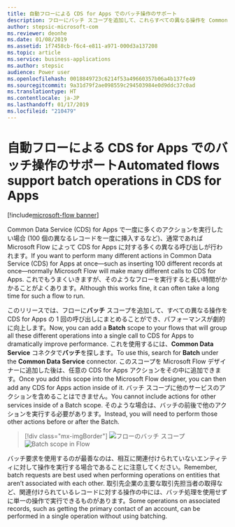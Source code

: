 ```yaml
---
title: 自動フローによる CDS for Apps でのバッチ操作のサポート
description: フローにバッチ スコープを追加して、これらすべての異なる操作を Common Data Service の 1 回の呼び出しにまとめることができます。
author: stepsic-microsoft-com
ms.reviewer: deonhe
ms.date: 01/08/2019
ms.assetid: 1f7458cb-f6c4-e811-a971-000d3a137208
ms.topic: article
ms.service: business-applications
ms.author: stepsic
audience: Power user
ms.openlocfilehash: 0018849723c6214f53a49660357b06a4b137fe49
ms.sourcegitcommit: 9a31d79f2ae098559c294503984e0d9ddc37c0ad
ms.translationtype: HT
ms.contentlocale: ja-JP
ms.lasthandoff: 01/17/2019
ms.locfileid: "210479"
---
```

# <a name="automated-flows-support-batch-operations-in-cds-for-apps"></a><span data-ttu-id="07fbd-103">自動フローによる CDS for Apps でのバッチ操作のサポート</span><span class="sxs-lookup"><span data-stu-id="07fbd-103">Automated flows support batch operations in CDS for Apps</span></span>


[!include[microsoft-flow banner](../includes/microsoft-flow.md)]

<span data-ttu-id="07fbd-104">Common Data Service (CDS) for Apps で一度に多くのアクションを実行したい場合 (100 個の異なるレコードを一度に挿入するなど)、通常であれば Microsoft Flow によって CDS for Apps に対する多くの異なる呼び出しが行われます。</span><span class="sxs-lookup"><span data-stu-id="07fbd-104">If you want to perform many different actions in Common Data Service (CDS) for Apps at once—such as inserting 100 different records at once—normally Microsoft Flow will make many different calls to CDS for Apps.</span></span> <span data-ttu-id="07fbd-105">これでもうまくいきますが、そのようなフローを実行すると長い時間がかかることがよくあります。</span><span class="sxs-lookup"><span data-stu-id="07fbd-105">Although this works fine, it can often take a long time for such a flow to run.</span></span>

<span data-ttu-id="07fbd-106">このリリースでは、フローに**バッチ** スコープを追加して、すべての異なる操作を CDS for Apps の 1 回の呼び出しにまとめることができ、パフォーマンスが劇的に向上します。</span><span class="sxs-lookup"><span data-stu-id="07fbd-106">Now, you can add a **Batch** scope to your flows that will group all these different operations into a single call to CDS for Apps to dramatically improve performance.</span></span> <span data-ttu-id="07fbd-107">これを使用するには、**Common Data Service** コネクタで**バッチ**を探します。</span><span class="sxs-lookup"><span data-stu-id="07fbd-107">To use this, search for **Batch** under the **Common Data Service** connector.</span></span> <span data-ttu-id="07fbd-108">このスコープを Microsoft Flow デザイナーに追加した後は、任意の CDS for Apps アクションをその中に追加できます。</span><span class="sxs-lookup"><span data-stu-id="07fbd-108">Once you add this scope into the Microsoft Flow designer, you can then add any CDS for Apps action inside of it.</span></span> <span data-ttu-id="07fbd-109">バッチ スコープに他のサービスのアクションを含めることはできません。</span><span class="sxs-lookup"><span data-stu-id="07fbd-109">You cannot include actions for other services inside of a Batch scope.</span></span> <span data-ttu-id="07fbd-110">そのような場合は、バッチの前後で他のアクションを実行する必要があります。</span><span class="sxs-lookup"><span data-stu-id="07fbd-110">Instead, you will need to perform those other actions before or after the Batch.</span></span>

> [!div class="mx-imgBorder"]
> <span data-ttu-id="07fbd-111">![フローのバッチ スコープ](media/BatchOperations-1.png "フローのバッチ スコープ")</span><span class="sxs-lookup"><span data-stu-id="07fbd-111">![Batch scope in Flow](media/BatchOperations-1.png "Batch scope in Flow")</span></span>

<span data-ttu-id="07fbd-112">バッチ要求を使用するのが最善なのは、相互に関連付けられていないエンティティに対して操作を実行する場合であることに注意してください。</span><span class="sxs-lookup"><span data-stu-id="07fbd-112">Remember, batch requests are best used when performing operations on entities that aren’t associated with each other.</span></span> <span data-ttu-id="07fbd-113">取引先企業の主要な取引先担当者の取得など、関連付けられているレコードに対する操作の中には、バッチ処理を使用せずに単一の操作で実行できるものがあります。</span><span class="sxs-lookup"><span data-stu-id="07fbd-113">Some operations on associated records, such as getting the primary contact of an account, can be performed in a single operation without using batching.</span></span>
